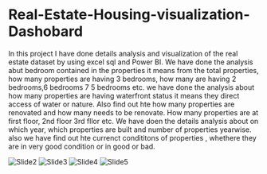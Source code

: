 # Real-Estate-Housing-visualization-Dashobard
In this project I have done details analysis and visualization of the real estate dataset by using excel sql and Power BI.
We have done the analysis abut bedroom contained in the properties it means from the total properties, how many properties are having 3 bedrooms, how many are having 2 bedrooms,6 bedrooms 7 5 bedrooms etc.
we have done the analysis about how many properties are having waterfront status it means they direct access of water or nature.
Also find out hte how many properties are renovated and how many needs to be renovate.
How many properties are at first floor, 2nd floor 3rd fllor etc.
We have doen the details analysis about on which year, which properties are built and number of properties yearwise.
also we have find out hte currenct condititons of properties , whethere they are in very good condition or in good or bad.



![Slide2](https://user-images.githubusercontent.com/83051983/216829134-81755a16-8104-4d8b-8b6f-806a8043477b.JPG)
![Slide3](https://user-images.githubusercontent.com/83051983/216829140-b1394529-aadc-4808-87af-017110579e69.JPG)
![Slide4](https://user-images.githubusercontent.com/83051983/216829144-3eedb159-1f97-4480-893e-ff81fa09a42f.JPG)
![Slide5](https://user-images.githubusercontent.com/83051983/216829150-252b2420-e2d6-466e-91d3-fe7e198fda47.JPG)
